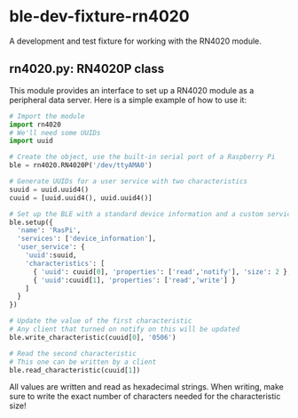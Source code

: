 # ble-dev-fixture-rn4020
A development and test fixture for working with the RN4020 module.

## rn4020.py: RN4020P class

This module provides an interface to set up a RN4020 module as a peripheral data server.  Here is a simple example of how to use it:

```python
# Import the module
import rn4020
# We'll need some UUIDs
import uuid

# Create the object, use the built-in serial port of a Raspberry Pi
ble = rn4020.RN4020P('/dev/ttyAMA0')

# Generate UUIDs for a user service with two characteristics
suuid = uuid.uuid4()
cuuid = [uuid.uuid4(), uuid.uuid4()]

# Set up the BLE with a standard device information and a custom service
ble.setup({
  'name': 'RasPi',
  'services': ['device_information'],
  'user_service': {
    'uuid':suuid,
    'characteristics': [
      { 'uuid': cuuid[0], 'properties': ['read','notify'], 'size': 2 },
      { 'uuid':cuuid[1], 'properties': ['read','write'] }
    ]
  }
})

# Update the value of the first characteristic
# Any client that turned on notify on this will be updated
ble.write_characteristic(cuuid[0], '0506')

# Read the second characteristic
# This one can be written by a client
ble.read_characteristic(cuuid[1])
```

All values are written and read as hexadecimal strings.  When writing, make sure to write the exact number of characters needed for the characteristic size!
